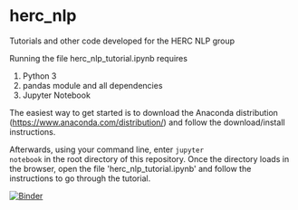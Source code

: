 # herc_nlp
Tutorials and other code developed for the HERC NLP group

Running the file herc_nlp_tutorial.ipynb requires
1. Python 3
2. pandas module and all dependencies
3. Jupyter Notebook

The easiest way to get started is to download the Anaconda distribution (https://www.anaconda.com/distribution/) and follow the download/install instructions.

Afterwards, using your command line, enter <code>jupyter notebook</code> in the root directory of this repository. Once the directory loads in the browser, open the file 'herc_nlp_tutorial.ipynb' and follow the instructions to go through the tutorial.

[![Binder](https://mybinder.org/badge_logo.svg)](https://mybinder.org/v2/gh/aadadey/herc_nlp/binder?filepath=herc_nlp_tutorial.ipynb)
